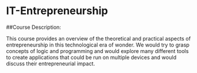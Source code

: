 # IT-Entrepreneurship


##Course Description:

This course   provides   an   overview   of   the   theoretical   and   practical   aspects   of
entrepreneurship   in   this   technological   era   of   wonder.   We   would   try   to   grasp
concepts of logic and programming and would explore many different tools to create
applications   that   could   be   run   on   multiple   devices   and   would   discuss   their
entrepreneurial impact. 
